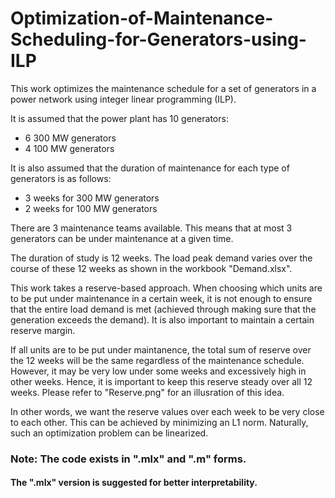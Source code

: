 # Optimization-of-Maintenance-Scheduling-for-Generators-using-ILP

This work optimizes the maintenance schedule for a set of generators in a power network using integer linear programming (ILP).

It is assumed that the power plant has 10 generators:
- 6 300 MW generators 
- 4 100 MW generators 

It is also assumed that the duration of maintenance for each type of generators is as follows:
- 3 weeks for 300 MW generators
- 2 weeks for 100 MW generators 

There are 3 maintenance teams available. This means that at most 3 generators can be under maintenance at a given time. 

The duration of study is 12 weeks. The load peak demand varies over the course of these 12 weeks as shown in the workbook "Demand.xlsx". 

This work takes a reserve-based approach. When choosing which units are to be put under maintenance in a certain week, it is not enough to ensure that the entire load demand is met (achieved through making sure that the generation exceeds the demand). It is also important to maintain a certain reserve margin. 

If all units are to be put under maintanence, the total sum of reserve over the 12 weeks will be the same regardless of the maintenance schedule. However, it may be very low under some weeks and excessively high in other weeks. Hence, it is important to keep this reserve steady over all 12 weeks. Please refer to "Reserve.png" for an illusration of this idea. 

In other words, we want the reserve values over each week to be very close to each other. This can be achieved by minimizing an L1 norm. Naturally, such an optimization problem can be linearized. 

### Note: The code exists in ".mlx" and ".m" forms. 
#### The ".mlx" version is suggested for better interpretability. 
